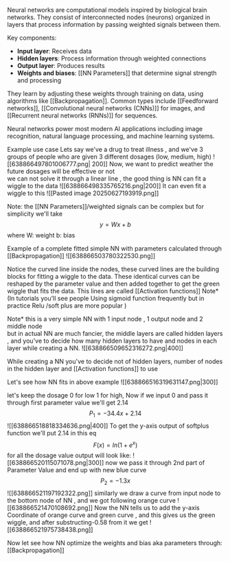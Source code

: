 Neural networks are computational models inspired by biological brain networks. They consist of interconnected nodes (neurons) organized in layers that process information by passing weighted signals between them.

Key components:

- **Input layer**: Receives data
- **Hidden layers**: Process information through weighted connections
- **Output layer**: Produces results
- **Weights and biases**: [[NN Parameters]] that determine signal strength and processing

They learn by adjusting these weights through training on data, using algorithms like [[Backpropagation]]. Common types include [[Feedforward networks]], [[Convolutional neural networks (CNNs)]] for images, and [[Recurrent neural networks (RNNs)]] for sequences.

Neural networks power most modern AI applications including image recognition, natural language processing, and machine learning systems.

Example use case
Lets say we've a drug to treat illness , and we've 3 groups of people who are given 3 different dosages (low, medium, high)
![[638866497801006777.png| 200]]
Now, we want to predict weather the future dosages will be effective or not  
we can not solve it through a linear line , the good thing is NN can fit a wiggle to the data
![[638866498335765216.png|200]]
It can even fit a wiggle to this
![[Pasted image 20250627193919.png]]

Note: the [[NN Parameters]]/weighted signals can be complex but for simplicity we'll take
$$
y = Wx + b
$$
where W: weight
b: bias

Example of a complete fitted simple NN with parameters calculated through [[Backpropagation]]
![[638866503780322530.png]]


Notice the curved line inside the nodes, these curved lines are the building blocks for fitting a wiggle to the data. These identical curves can be reshaped by the parameter value and then added together to get the green wiggle that fits the data. This lines are called [[Activation functions]]
Note* (In tutorials you'll see people Using sigmoid function frequently but in practice Relu /soft plus are more popular )

Note* this is a very simple NN with 1 input node , 1 output node and 2 middle node  
but in actual NN are much fancier, the middle layers are called hidden layers , and you've to decide how many hidden layers to have and nodes in each layer while creating a NN.
![[638866509652316272.png|400]]

While creating a NN you've to decide not of hidden layers, number of nodes in the hidden layer and [[Activation functions]] to use

Let's see how NN fits in above example
![[638866516319631147.png|300]]

let's keep the dosage 0 for low 1 for high, Now if we input 0 and pass it through first parameter value we'll get 2.14
 $$
  P_1 = -34.4x + 2.14
  $$
  ![[638866518818334636.png|400]]
  To get the y-axis output of softplus function we'll put 2.14 in this eq
  $$
  F(x) = ln(1+e^{x})
$$
for all the dosage value output will look like:
![[638866520115071078.png|300]]
now we pass it through 2nd part of Parameter Value and end up with new blue curve
$$
P_2 = -1.3x
$$
![[638866521197192322.png]]
similarly we draw a curve from input node to the bottom node of NN , and we got following orange curve
![[638866521470108692.png]]
  Now the NN tells us to add the y-axis Coordinate of orange curve and green curve , and this gives us the green wiggle, and after substructing-0.58 from it we get
  ![[638866521975738438.png]]


Now let see how NN optimize the weights and bias aka parameters through: [[Backpropagation]]

